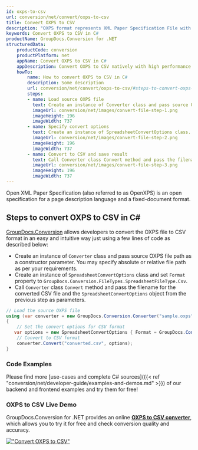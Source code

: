 ```yaml
---
id: oxps-to-csv
url: conversion/net/convert/oxps-to-csv
title: Convert OXPS to CSV
description: "OXPS format represents XML Paper Specification File with .oxps extension. Learn how to convert OXPS to CSV file programmatically in C# language using GroupDocs.Conversion for .NET library."
keywords: Convert OXPS to CSV in C#
productName: GroupDocs.Conversion for .NET
structuredData:
    productCode: conversion
    productPlatform: net
    appName: Convert OXPS to CSV in C#
    appDescription: Convert OXPS to CSV natively with high performance using C# language and server side GroupDocs.Conversion for .NET APIs, without the use of any software like Microsoft or Open Office.
    howTo:
        name: How to convert OXPS to CSV in C# 
        description: Some description
        url: conversion/net/convert/oxps-to-csv/#steps-to-convert-oxps-to-csv-in-c
        steps:
        - name: Load source OXPS file 
          text: Create an instance of Converter class and pass source OXPS file path as a constructor parameter. You may specify absolute or relative file path as per your requirements. 
          imageUrl: conversion/net/images/convert-file-step-1.png
          imageHeight: 196
          imageWidth: 737
        - name: Specify convert options 
          text: Create an instance of SpreadsheetConvertOptions class.
          imageUrl: conversion/net/images/convert-file-step-2.png
          imageHeight: 196
          imageWidth: 737
        - name: Convert to CSV and save result 
          text: Call Converter class Convert method and pass the filename for the converted HTML file and the SpreadsheetConvertOptions object from the previous step as parameters.
          imageUrl: conversion/net/images/convert-file-step-3.png
          imageHeight: 196
          imageWidth: 737
---
```


Open XML Paper Specification (also referred to as OpenXPS) is an open specification for a page description language and a fixed-document format.

## Steps to convert OXPS to CSV in C#

[GroupDocs.Conversion](https://products.groupdocs.com/conversion/net) allows developers to convert the OXPS file to CSV format in an easy and intuitive way just using a few lines of code as described below:

* Create an instance of `Converter` class and pass source OXPS file path as a constructor parameter. You may specify absolute or relative file path as per your requirements. 
* Create an instance of `SpreadsheetConvertOptions` class and set `Format` property to `GroupDocs.Conversion.FileTypes.SpreadsheetFileType.Csv`.
* Call `Converter` class `Convert` method and pass the filename for the converted CSV file and the `SpreadsheetConvertOptions` object from the previous step as parameters.

```csharp
// Load the source OXPS file
using (var converter = new GroupDocs.Conversion.Converter("sample.oxps"))
{
    // Set the convert options for CSV format
   var options = new SpreadsheetConvertOptions { Format = GroupDocs.Conversion.FileTypes.SpreadsheetFileType.Csv };
    // Convert to CSV format
    converter.Convert("converted.csv", options);
}
```

### Code Examples

Please find more [use-cases and complete C# sources]({{< ref "conversion/net/developer-guide/examples-and-demos.md" >}}) of our backend and frontend examples and try them for free!

### OXPS to CSV Live Demo

GroupDocs.Conversion for .NET provides an online [**OXPS to CSV converter**](https://products.groupdocs.app/conversion/oxps-to-csv), which allows you to try it for free and check conversion quality and accuracy.

[!["Convert OXPS to CSV"](conversion/net/images/convert-to-csv/convert-oxps-to-csv.png)](https://products.groupdocs.app/conversion/oxps-to-csv)